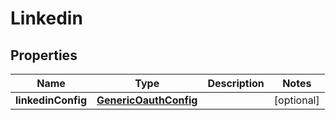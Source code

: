 # Linkedin

## Properties
Name | Type | Description | Notes
------------ | ------------- | ------------- | -------------
**linkedinConfig** | [**GenericOauthConfig**](GenericOauthConfig.md) |  |  [optional]
